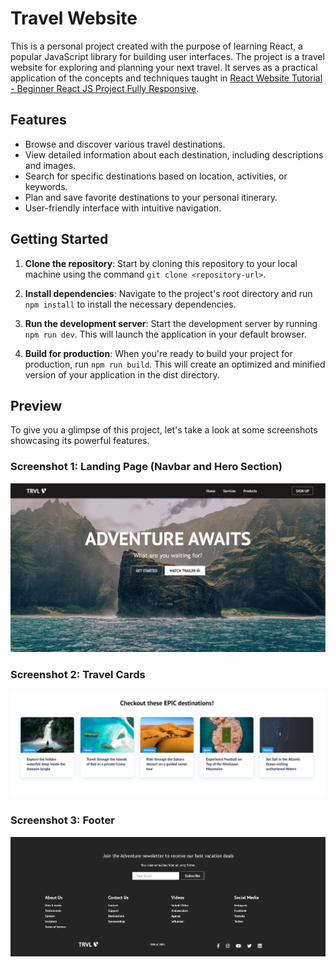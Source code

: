 # Travel Website

This is a personal project created with the purpose of learning React, a popular JavaScript library for building user interfaces. The project is a travel website for exploring and planning your next travel.
It serves as a practical application of the concepts and techniques taught in [React Website Tutorial - Beginner React JS Project Fully Responsive](https://youtu.be/I2UBjN5ER4s).

## Features

- Browse and discover various travel destinations.
- View detailed information about each destination, including descriptions and images.
- Search for specific destinations based on location, activities, or keywords.
- Plan and save favorite destinations to your personal itinerary.
- User-friendly interface with intuitive navigation.

## Getting Started

1. **Clone the repository**: Start by cloning this repository to your local machine using the command `git clone <repository-url>`.

2. **Install dependencies**: Navigate to the project's root directory and run `npm install` to install the necessary dependencies.

3. **Run the development server**: Start the development server by running `npm run dev`. This will launch the application in your default browser.

4. **Build for production**: When you're ready to build your project for production, run `npm run build`. This will create an optimized and minified version of your application in the dist directory.

## Preview

To give you a glimpse of this project, let's take a look at some screenshots showcasing its powerful features.

### Screenshot 1: Landing Page (Navbar and Hero Section)

![preview](public/preview/preview_1.JPG)

### Screenshot 2: Travel Cards

![preview](public/preview/preview_2.JPG)

### Screenshot 3: Footer

![preview](public/preview/preview_3.JPG)
